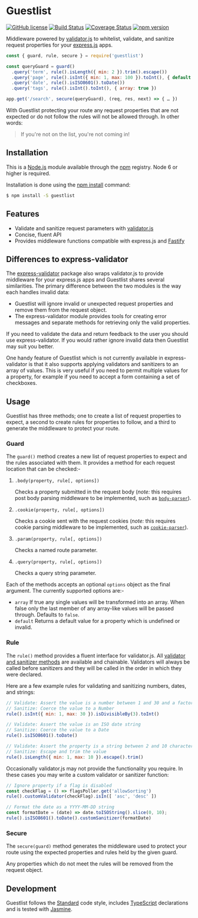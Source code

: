 # Guestlist

[![GitHub license](https://img.shields.io/badge/license-MIT-blue.svg)](https://github.com/i-like-robots/guestlist/blob/master/LICENSE) [![Build Status](https://travis-ci.org/i-like-robots/guestlist.svg?branch=master)](https://travis-ci.org/i-like-robots/guestlist) [![Coverage Status](https://coveralls.io/repos/github/i-like-robots/guestlist/badge.svg?branch=master)](https://coveralls.io/github/i-like-robots/guestlist) [![npm version](https://img.shields.io/npm/v/guestlist.svg?style=flat)](https://www.npmjs.com/package/guestlist)

Middleware powered by [validator.js] to whitelist, validate, and sanitize request properties for your [express.js] apps.

[validator.js]: https://www.npmjs.com/package/validator
[express.js]: https://expressjs.com/

```js
const { guard, rule, secure } = require('guestlist')

const queryGuard = guard()
  .query('term', rule().isLength({ min: 2 }).trim().escape())
  .query('page', rule().isInt({ min: 1, max: 100 }).toInt(), { default: 1 })
  .query('date', rule().isISO8601().toDate())
  .query('tags', rule().isInt().toInt(), { array: true })

app.get('/search', secure(queryGuard), (req, res, next) => { … })
```

With Guestlist protecting your route any request properties that are not expected or do not follow the rules will not be allowed through. In other words:

> If you're not on the list, you're not coming in!

## Installation

This is a [Node.js] module available through the [npm] registry. Node 6 or higher is required.

Installation is done using the [npm install] command:

```sh
$ npm install -S guestlist
```

[Node.js]: https://nodejs.org/
[npm]: http://npmjs.com/
[npm install]: https://docs.npmjs.com/getting-started/installing-npm-packages-locally

## Features

- Validate and sanitize request parameters with [validator.js]
- Concise, fluent API
- Provides middleware functions compatible with express.js and [Fastify]

[Fastify]: https://www.fastify.io/

## Differences to express-validator

The [express-validator] package also wraps validator.js to provide middleware for your express.js apps and Guestlist shares several similarities. The primary difference between the two modules is the way each handles invalid data:

- Guestlist will ignore invalid or unexpected request properties and remove them from the request object.
- The express-validator module provides tools for creating error messages and separate methods for retrieving only the valid properties.

If you need to validate the data and return feedback to the user you should use express-validator. If you would rather ignore invalid data then Guestlist may suit you better.

One handy feature of Guestlist which is not currently available in express-validator is that it also supports applying validators and sanitizers to an array of values. This is very useful if you need to permit multiple values for a property, for example if you need to accept a form containing a set of checkboxes.

[express-validator]: https://express-validator.github.io/docs/

## Usage

Guestlist has three methods; one to create a list of request properties to expect, a second to create rules for properties to follow, and a third to generate the middleware to protect your route.

### Guard

The `guard()` method creates a new list of request properties to expect and the rules associated with them. It provides a method for each request location that can be checked:-

1. `.body(property, rule[, options])`

    Checks a property submitted in the request body (_note:_ this requires post body parsing middleware to be implemented, such as [`body-parser`](https://www.npmjs.com/package/body-parser)).

2. `.cookie(property, rule[, options])`

    Checks a cookie sent with the request cookies (_note:_ this requires cookie parsing middleware to be implemented, such as [`cookie-parser`](https://www.npmjs.com/package/cookie-parser)).

3. `.param(property, rule[, options])`

    Checks a named route parameter.

4. `.query(property, rule[, options])`

    Checks a query string parameter.

Each of the methods accepts an optional `options` object as the final argument. The currently supported options are:-

- `array` If true any single values will be transformed into an array. When false only the last member of any array-like values will be passed through. Defaults to `false`.
- `default` Returns a default value for a property which is undefined or invalid.

### Rule

The `rule()` method provides a fluent interface for validator.js. All [validator and sanitizer methods][methods] are available and chainable. Validators will always be called before sanitizers and they will be called in the order in which they were declared.

Here are a few example rules for validating and sanitizing numbers, dates, and strings:

```js
// Validate: Assert the value is a number between 1 and 30 and a factor of 3
// Sanitize: Coerce the value to a Number
rule().isInt({ min: 1, max: 30 }).isDivisibleBy(3).toInt()

// Validate: Assert the value is an ISO date string
// Sanitize: Coerce the value to a Date
rule().isISO8601().toDate()

// Validate: Assert the property is a string between 2 and 10 characters
// Sanitize: Escape and trim the value
rule().isLength({ min: 1, max: 10 }).escape().trim()
```

Occasionally validator.js may not provide the functionality you require. In these cases you may write a custom validator or sanitizer function:

```js
// Ignore property if a flag is disabled
const checkFlag = () => flagsPoller.get('allowSorting')
rule().customValidator(checkFlag).isIn([ 'asc', 'desc' ])

// Format the date as a YYYY-MM-DD string
const formatDate = (date) => date.toISOString().slice(0, 10);
rule().isISO8601().toDate().customSanitizer(formatDate)
```

[methods]: https://www.npmjs.com/package/validator#validators

### Secure

The `secure(guard)` method generates the middleware used to protect your route using the expected properties and rules held by the given guard.

Any properties which do not meet the rules will be removed from the request object.

## Development

Guestlist follows the [Standard] code style, includes [TypeScript] declarations and is tested with [Jasmine].

[TypeScript]: https://www.typescriptlang.org/
[Standard]: https://standardjs.com/
[Jasmine]: http://jasmine.github.io/
